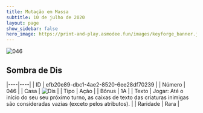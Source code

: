 ```yaml
---
title: Mutação em Massa
subtitle: 10 de julho de 2020
layout: page
show_sidebar: false
hero_image: https://print-and-play.asmodee.fun/images/keyforge_banner.jpg
---
```


![046](https://cdn.keyforgegame.com/media/card_front/pt/479_046_J2CQFV6CJRQ4_pt.png)

## Sombra de Dis

|----|----|
| ID | efb20e89-dbc1-4ae2-8520-6ee28df70239 |
| Número | 046 |
| Casa | ![Dis](https://archonarcana.com/images/thumb/e/e8/Dis.png/22px-Dis.png "Dis") |
| Tipo | Ação |
| Bônus | 1A |
| Texto | Jogar: Até o início do seu seu próximo turno, as caixas de texto das criaturas inimigas são consideradas vazias (exceto pelos atributos). |
| Raridade | Rara |
